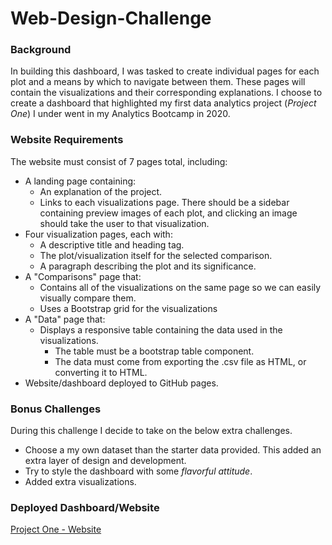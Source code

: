 # Web-Design-Challenge

### Background
In building this dashboard, I was tasked to create individual pages for each plot and a means by which to navigate between them. These pages will contain the visualizations and their corresponding explanations. I choose to create a dashboard that highlighted my first data analytics project (*Project One*) I under went in my Analytics Bootcamp in 2020.

### Website Requirements
The website must consist of 7 pages total, including:
* A landing page containing:
    * An explanation of the project.
    * Links to each visualizations page. There should be a sidebar containing preview images of each plot, and clicking an image should take the user to that visualization.
* Four visualization pages, each with:
    * A descriptive title and heading tag.
    * The plot/visualization itself for the selected comparison.
    * A paragraph describing the plot and its significance.
* A "Comparisons" page that:
    * Contains all of the visualizations on the same page so we can easily visually compare them.
    * Uses a Bootstrap grid for the visualizations
* A "Data" page that:
    * Displays a responsive table containing the data used in the visualizations.
        * The table must be a bootstrap table component.
        * The data must come from exporting the .csv file as HTML, or converting it to HTML.
* Website/dashboard deployed to GitHub pages.

### Bonus Challenges
During this challenge I decide to take on the below extra challenges.
* Choose a my own dataset than the starter data provided. This added an extra layer of design and development.
* Try to style the dashboard with some *flavorful attitude*.
* Added extra visualizations.

### Deployed Dashboard/Website
[Project One - Website](https://george-simon.github.io/Web-Design-Challenge/)
